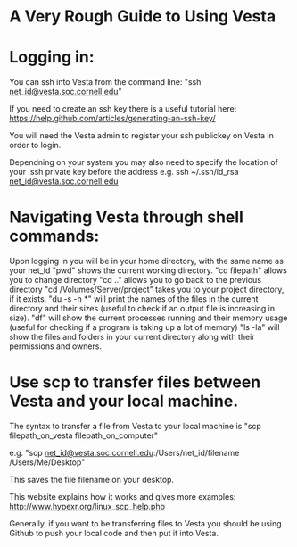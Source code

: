 # A Very Rough Guide to Using Vesta

# Logging in:

You can ssh into Vesta from the command line:
"ssh net_id@vesta.soc.cornell.edu"

If you need to create an ssh key there is a useful tutorial here: https://help.github.com/articles/generating-an-ssh-key/

You will need the Vesta admin to register your ssh publickey on Vesta in order to login.

Dependning on your system you may also need to specify the location of your .ssh private key before the address
e.g. ssh ~/.ssh/id_rsa net_id@vesta.soc.cornell.edu

# Navigating Vesta through shell commands:

Upon logging in you will be in your home directory, with the same name as your net_id
"pwd" shows the current working directory. 
"cd filepath" allows you to change directory
"cd .." allows you to go back to the previous directory
"cd /Volumes/Server/project" takes you to your project directory, if it exists.
"du -s -h *" will print the names of the files in the current directory and their sizes (useful to check if an output file is increasing in size).
"df" will show the current processes running and their memory usage (useful for checking if a program is taking up a lot of memory)
"ls -la" will show the files and folders in your current directory along with their permissions and owners.

# Use scp to transfer files between Vesta and your local machine.

The syntax to transfer a file from Vesta to your local machine is "scp filepath_on_vesta filepath_on_computer"

e.g. "scp net_id@vesta.soc.cornell.edu:/Users/net_id/filename /Users/Me/Desktop"

This saves the file filename on your desktop. 

This website explains how it works and gives more examples: http://www.hypexr.org/linux_scp_help.php 

Generally, if you want to be transferring files to Vesta you should be using Github to push your local code
and then put it into Vesta.
